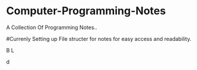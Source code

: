 # Computer-Programming-Notes
A Collection Of Programming Notes..

#Currenly Setting up File structer for notes for easy access and readability.

B
L

d
